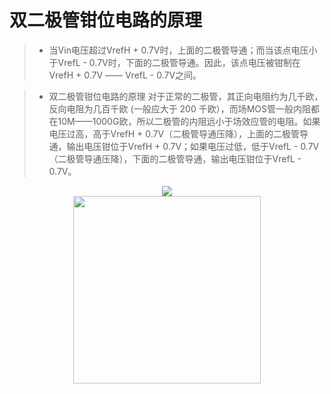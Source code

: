 # 双二极管钳位电路的原理  

>- 当Vin电压超过VrefH + 0.7V时，上面的二极管导通；而当该点电压小于VrefL - 0.7V时，下面的二极管导通。因此，该点电压被钳制在VrefH + 0.7V —— VrefL - 0.7V之间。


>- 双二极管钳位电路的原理
对于正常的二极管，其正向电阻约为几千欧，反向电阻为几百千欧 (一般应大于 200 千欧），而场MOS管一般内阻都在10M——1000G欧，所以二极管的内阻远小于场效应管的电阻。如果电压过高，高于VrefH + 0.7V（二极管导通压降），上面的二极管导通，输出电压钳位于VrefH + 0.7V；如果电压过低，低于VrefL - 0.7V（二极管导通压降），下面的二极管导通，输出电压钳位于VrefL - 0.7V。
 
<center> 
<img src="https://github.com/lyh523329053/Clamp-Circuit/raw/master/pic/DualDiodeClamp.png">
</center>

<div align=center><img src="https://github.com/lyh523329053/Clamp-Circuit/raw/master/pic/DualDiodeClamp.png" style=' width:300px;height:100 px'/>

